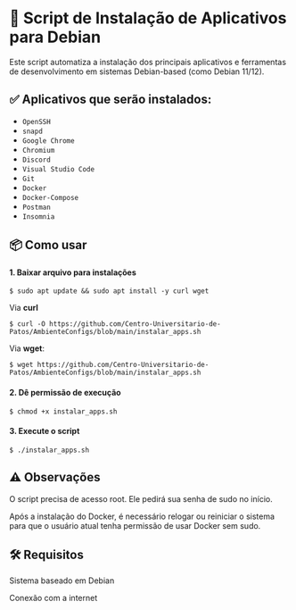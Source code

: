 # 🚀 Script de Instalação de Aplicativos para Debian

Este script automatiza a instalação dos principais aplicativos e ferramentas de desenvolvimento em sistemas Debian-based (como Debian 11/12).

## ✅ Aplicativos que serão instalados:

- `OpenSSH`
- `snapd`
- `Google Chrome`
- `Chromium`
- `Discord`
- `Visual Studio Code`
- `Git`
- `Docker`
- `Docker-Compose`
- `Postman`
- `Insomnia`

## 📦 Como usar

#### 1. Baixar arquivo para instalações

```
$ sudo apt update && sudo apt install -y curl wget
```

Via **curl**

```
$ curl -O https://github.com/Centro-Universitario-de-Patos/AmbienteConfigs/blob/main/instalar_apps.sh
```

Via **wget**:

```
$ wget https://github.com/Centro-Universitario-de-Patos/AmbienteConfigs/blob/main/instalar_apps.sh
```

#### 2. Dê permissão de execução

```
$ chmod +x instalar_apps.sh
```

#### 3. Execute o script

```
$ ./instalar_apps.sh
```

## ⚠️ Observações

O script precisa de acesso root. Ele pedirá sua senha de sudo no início.

Após a instalação do Docker, é necessário relogar ou reiniciar o sistema para que o usuário atual tenha permissão de usar Docker sem sudo.

## 🛠️ Requisitos

Sistema baseado em Debian

Conexão com a internet
